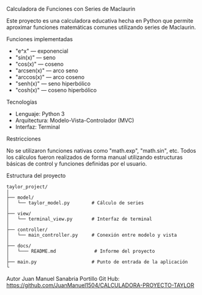 Calculadora de Funciones con Series de Maclaurin

Este proyecto es una calculadora educativa hecha en Python que permite aproximar funciones matemáticas comunes utilizando series de Maclaurin.

Funciones implementadas

- "e^x" — exponencial
- "sin(x)" — seno
- "cos(x)" — coseno
- "arcsen(x)" — arco seno
- "arccos(x)" — arco coseno
- "senh(x)" — seno hiperbólico
- "cosh(x)" — coseno hiperbólico

Tecnologías

- Lenguaje: Python 3
- Arquitectura: Modelo-Vista-Controlador (MVC)
- Interfaz: Terminal

Restricciones

No se utilizaron funciones nativas como "math.exp", "math.sin", etc. Todos los cálculos fueron realizados de forma manual utilizando estructuras básicas de control y funciones definidas por el usuario.

Estructura del proyecto

```
taylor_project/
│
├── model/
│   └── taylor_model.py        # Cálculo de series
│
├── view/
│   └── terminal_view.py       # Interfaz de terminal
│
├── controller/
│   └── main_controller.py     # Conexión entre modelo y vista
│
├── docs/
│   └─── README.md              # Informe del proyecto
│
├── main.py                    # Punto de entrada de la aplicación
└                
```


Autor Juan Manuel Sanabria Portillo
Git Hub: https://github.com/JuanManuel1504/CALCULADORA-PROYECTO-TAYLOR
